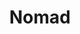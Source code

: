---
draft: false
title: Nomad
content:
  id: nomad
  name: Nomad
  logo: /images/hosting-and-infrastructure/containers/nomad/logo.png
  website: https://www.nomadproject.io/
  iframe_website: /website-iframe/hosting-and-infrastructure/containers/nomad
  dashboardImage: /images/hosting-and-infrastructure/containers/nomad/screenshot-1.jpg
  short_description: Nomad is a scheduler and workload orchestrator.
  description: Nomad is an easy-to-use, flexible, and performant workload orchestrator that can deploy a mix of microservice, batch, containerized, and non-containerized applications. Nomad is easy to operate and scale and has native Consul and Vault integrations.
  features:
    - title: Simple and Lightweight
      description: Single binary that integrates into existing infrastructure. Easy to operate on-prem or in the cloud with minimal overhead.
    - title: Flexible Workload Support
      description: Orchestrate applications of any type - not just containers. First class support for Docker, Windows, Java, VMs, and more.
    - title: Modernize Legacy Applications without Rewrite
      description: Bring orchestration benefits to existing services. Achieve zero downtime deployments, improved resilience, higher resource utilization, and more without containerization.
    - title: Easy Federation at Scale
      description: Single command for multi-region, multi-cloud federation. Deploy applications globally to any region using Nomad as a single unified control plane.
  screenshots:
    - /images/hosting-and-infrastructure/containers/nomad/screenshot-1.jpg
    - /images/hosting-and-infrastructure/containers/nomad/screenshot-2.jpg
---